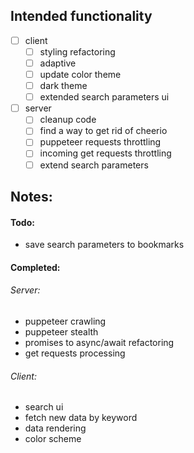 ## Intended functionality

- [ ] client
  - [ ] styling refactoring
  - [ ] adaptive
  - [ ] update color theme
  - [ ] dark theme
  - [ ] extended search parameters ui
- [ ] server
  - [ ] cleanup code
  - [ ] find a way to get rid of cheerio
  - [ ] puppeteer requests throttling
  - [ ] incoming get requests throttling
  - [ ] extend search parameters

## Notes:

#### Todo:

- save search parameters to bookmarks

#### Completed:

###### Server:

- puppeteer crawling
- puppeteer stealth
- promises to async/await refactoring
- get requests processing

###### Client:

- search ui
- fetch new data by keyword
- data rendering
- color scheme
